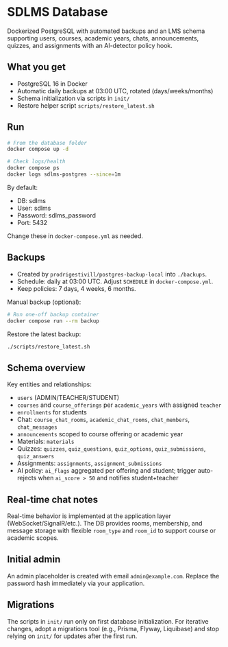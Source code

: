 # SDLMS Database

Dockerized PostgreSQL with automated backups and an LMS schema supporting users, courses, academic years, chats, announcements, quizzes, and assignments with an AI-detector policy hook.

## What you get

- PostgreSQL 16 in Docker
- Automatic daily backups at 03:00 UTC, rotated (days/weeks/months)
- Schema initialization via scripts in `init/`
- Restore helper script `scripts/restore_latest.sh`

## Run

```bash
# From the database folder
docker compose up -d

# Check logs/health
docker compose ps
docker logs sdlms-postgres --since=1m
```

By default:

- DB: sdlms
- User: sdlms
- Password: sdlms_password
- Port: 5432

Change these in `docker-compose.yml` as needed.

## Backups

- Created by `prodrigestivill/postgres-backup-local` into `./backups`.
- Schedule: daily at 03:00 UTC. Adjust `SCHEDULE` in `docker-compose.yml`.
- Keep policies: 7 days, 4 weeks, 6 months.

Manual backup (optional):

```bash
# Run one-off backup container
docker compose run --rm backup
```

Restore the latest backup:

```bash
./scripts/restore_latest.sh
```

## Schema overview

Key entities and relationships:

- `users` (ADMIN/TEACHER/STUDENT)
- `courses` and `course_offerings` per `academic_years` with assigned `teacher`
- `enrollments` for students
- Chat: `course_chat_rooms`, `academic_chat_rooms`, `chat_members`, `chat_messages`
- `announcements` scoped to course offering or academic year
- Materials: `materials`
- Quizzes: `quizzes`, `quiz_questions`, `quiz_options`, `quiz_submissions`, `quiz_answers`
- Assignments: `assignments`, `assignment_submissions`
- AI policy: `ai_flags` aggregated per offering and student; trigger auto-rejects when `ai_score > 50` and notifies student+teacher

## Real-time chat notes

Real-time behavior is implemented at the application layer (WebSocket/SignalR/etc.). The DB provides rooms, membership, and message storage with flexible `room_type` and `room_id` to support course or academic scopes.

## Initial admin

An admin placeholder is created with email `admin@example.com`. Replace the password hash immediately via your application.

## Migrations

The scripts in `init/` run only on first database initialization. For iterative changes, adopt a migrations tool (e.g., Prisma, Flyway, Liquibase) and stop relying on `init/` for updates after the first run.
